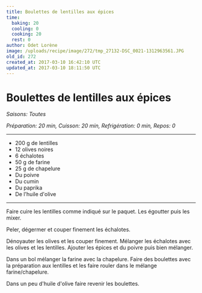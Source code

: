 ```yaml
---
title: Boulettes de lentilles aux épices
time:
  baking: 20
  cooling: 0
  cooking: 20
  rest: 0
author: Odet Lorène
image: /uploads/recipe/image/272/tmp_27132-DSC_0021-1312963561.JPG
old_id: 272
created_at: 2017-03-10 16:42:10 UTC
updated_at: 2017-03-10 18:11:50 UTC
---
```


# Boulettes de lentilles aux épices

_Saisons: Toutes_

_Préparation: 20 min, Cuisson: 20 min, Refrigération: 0 min, Repos: 0_

---

- 200 g de lentilles
- 12 olives noires
- 6 échalotes
- 50 g de farine
- 25 g de chapelure
- Du poivre
- Du cumin
- Du paprika
- De l'huile d'olive

---

Faire cuire les lentilles comme indiqué sur le paquet. Les égoutter puis les mixer.

Peler, dégermer et couper finement les échalotes.

Dénoyauter les olives et les couper finement. Mélanger les échalotes avec les olives et les lentilles. Ajouter les épices et du poivre puis bien mélanger.

Dans un bol mélanger la farine avec la chapelure. Faire des boulettes avec la préparation aux lentilles et les faire rouler dans le mélange farine/chapelure.

Dans un peu d'huile d'olive faire revenir les boulettes.
